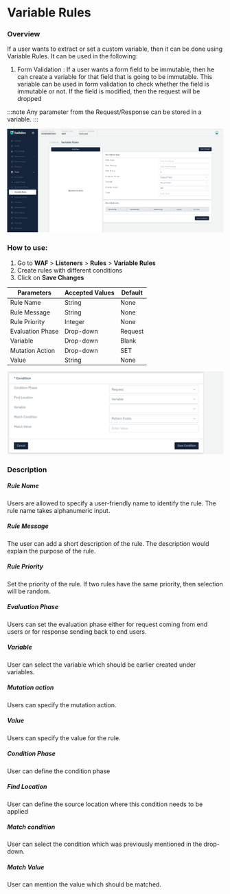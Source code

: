 # Variable Rules

### Overview
If a user wants to extract or set a custom variable, then it can be done using Variable Rules. It can be used in the following:

1. Form Validation : If a user wants a form field to be immutable, then he can create a variable for that field that is going to be immutable. This variable can be used in form validation to check whether the field is immutable or not. If the field is modified, then the request will be dropped

:::note
Any parameter from the Request/Response can be stored in a variable.
:::

![variable rule](/img/waf/v2/variablerule.png)

### How to use:
1. Go to **WAF** > **Listeners** > **Rules** > **Variable Rules**
2. Create rules with different conditions
3. Click on **Save Changes**

| Parameters | Accepted Values | Default
| ----------- | ----------- |---------- |
| Rule Name|String|None
Rule Message|String|None
Rule Priority|Integer|None
Evaluation Phase|Drop-down|Request
Variable|Drop-down|Blank
Mutation Action|Drop-down|SET
Value|String|None

![variable rules](/img/waf/v2/variablerule1.png)

### Description
##### **Rule Name** 

Users are allowed to specify a user-friendly name to identify the rule. The rule name takes alphanumeric input.

##### **Rule Message** 

The user can add a short description of the rule. The description would explain the purpose of the rule.

##### **Rule Priority**

Set the priority of the rule. If two rules have the same priority, then selection will be random.

##### **Evaluation Phase**

Users can set the evaluation phase either for request coming from end users or for response sending back to end users.

##### **Variable**

User can select the variable which should be earlier created under variables.

##### **Mutation action**

Users can specify the mutation action.

##### **Value**

Users can specify the value for the rule.

##### **Condition Phase**

User can define the condition phase

##### **Find Location**

User can define the source location where this condition needs to be applied

##### **Match condition**

User can select the condition which was previously mentioned in the drop-down.

##### **Match Value**

User can mention the value which should be matched.